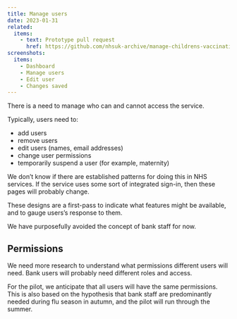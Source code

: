 ```yaml
---
title: Manage users
date: 2023-01-31
related:
  items:
    - text: Prototype pull request
      href: https://github.com/nhsuk-archive/manage-childrens-vaccinations-prototype/pull/33
screenshots:
  items:
    - Dashboard
    - Manage users
    - Edit user
    - Changes saved
---
```


There is a need to manage who can and cannot access the service.

Typically, users need to:

- add users
- remove users
- edit users (names, email addresses)
- change user permissions
- temporarily suspend a user (for example, maternity)

We don’t know if there are established patterns for doing this in NHS services. If the service uses some sort of integrated sign-in, then these pages will probably change.

These designs are a first-pass to indicate what features might be available, and to gauge users’s response to them.

We have purposefully avoided the concept of bank staff for now.

## Permissions

We need more research to understand what permissions different users will need. Bank users will probably need different roles and access.

For the pilot, we anticipate that all users will have the same permissions. This is also based on the hypothesis that bank staff are predominantly needed during flu season in autumn, and the pilot will run through the summer.
